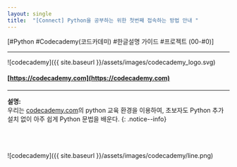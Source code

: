 ```yaml
---
layout: single
title:  "[Connect] Python을 공부하는 위한 첫번째 접속하는 방법 안내 "
---
```




[#Python #Codecademy(코드카데미) #한글설명 가이드 #프로젝트 (00-#0)]

    
<hr/>

![codecademy]({{ site.baseurl }}/assets/images/codecademy_logo.svg)

#### [https://codecademy.com](https://codecademy.com)
<hr/>    


**설명:**    
우리는 [codecademy.com](https://codecademy.com)의 python 교육 환경을 이용하여, 초보자도 Python 추가 설치 없이 아주 쉽게 Python 문법을 배운다.
{: .notice--info}


<br>
<br>
<br>
![codecademy]({{ site.baseurl }}/assets/images/codecademy/line.png)   
